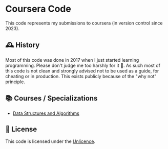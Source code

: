 # Coursera Code

This code represents my submissions to coursera (in version control since 2023).

## 🕰️ History

Most of this code was done in 2017 when I just started learning programming. Please don't judge me too harshly for it 🤣. As such most of this code is not clean and strongly advised not to be used as a guide, for cheating or in production. This exists publicly because of the "why not" principle.

## 📚 Courses / Specializations

- [Data Structures and Algorithms](https://www.coursera.org/specializations/data-structures-algorithms)

## 📜 License

This code is licensed under the [Unlicence](LICENSE).